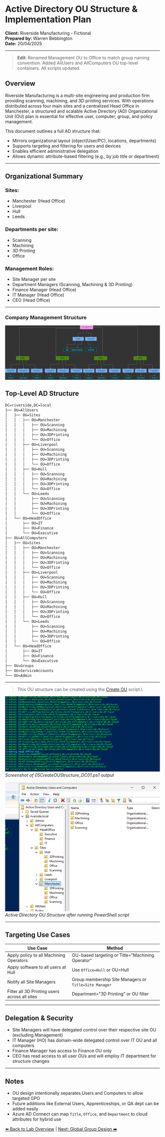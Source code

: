 # Active Directory OU Structure & Implementation Plan

**Client:** Riverside Manufacturing - Fictional\
**Prepared by:** Warren Bebbington\
**Date:** 20/04/2025

---

> **Edit**: Renamed Management OU to Office to match group naming convention. Added AllUsers and AllComputers OU top-level containers. All scripts updated.

## Overview

Riverside Manufacturing is a multi-site engineering and production firm providing scanning, machining, and 3D printing services. With operations distributed across four main sites and a centralized Head Office in Manchester, a structured and scalable Active Directory (AD) Organizational Unit (OU) plan is essential for effective user, computer, group, and policy management.

This document outlines a full AD structure that:

- Mirrors organizational layout (object(User/PC), locations, departments)
- Supports targeting and filtering for users and devices
- Enables efficient administrative delegation
- Allows dynamic attribute-based filtering (e.g., by job title or department)

---

## Organizational Summary

### **Sites:**

- Manchester (Head Office)
- Liverpool
- Hull
- Leeds

### **Departments per site:**

- Scanning
- Machining
- 3D Printing
- Office

### **Management Roles:**

- Site Manager per site
- Department Managers (Scanning, Machining & 3D Printing)
- Finance Manager (Head Office)
- IT Manager (Head Office)
- CEO (Head Office)

---

### **Company Management Structure**

![Riverside Management Structure](images/Riverside%20OU.drawio.png)

## Top-Level AD Structure

```
DC=riverside,DC=local
├── OU=AllUsers
│   ├── OU=Sites
│   │   ├── OU=Manchester
│   │   │   ├── OU=Scanning
│   │   │   ├── OU=Machining
│   │   │   ├── OU=3DPrinting
│   │   │   └── OU=Office
│   │   ├── OU=Liverpool
│   │   │   ├── OU=Scanning
│   │   │   ├── OU=Machining
│   │   │   ├── OU=3DPrinting
│   │   │   └── OU=Office
│   │   ├── OU=Hull
│   │   │   ├── OU=Scanning
│   │   │   ├── OU=Machining
│   │   │   ├── OU=3DPrinting
│   │   │   └── OU=Office
│   │   └── OU=Leeds
│   │       ├── OU=Scanning
│   │       ├── OU=Machining
│   │       ├── OU=3DPrinting
│   │       └── OU=Office
│   └── OU=HeadOffice
│       ├── OU=IT
│       ├── OU=Finance
│       └── OU=Executive
├── OU=AllComputers
│   ├── OU=Sites
│   │   ├── OU=Manchester
│   │   │   ├── OU=Scanning
│   │   │   ├── OU=Machining
│   │   │   ├── OU=3DPrinting
│   │   │   └── OU=Office
│   │   ├── OU=Liverpool
│   │   │   ├── OU=Scanning
│   │   │   ├── OU=Machining
│   │   │   ├── OU=3DPrinting
│   │   │   └── OU=Office
│   │   ├── OU=Hull
│   │   │   ├── OU=Scanning
│   │   │   ├── OU=Machining
│   │   │   ├── OU=3DPrinting
│   │   │   └── OU=Office
│   │   └── OU=Leeds
│   │       ├── OU=Scanning
│   │       ├── OU=Machining
│   │       ├── OU=3DPrinting
│   │       └── OU=Office
│   └── OU=HeadOffice
│       ├── OU=IT
│       ├── OU=Finance
│       └── OU=Executive
├── OU=Groups
├── OU=ServiceAccounts
└── OU=Admin
```

---

> This OU structure can be created using the [Create OU](build-scripts/01CreateOUStructure_DC01.ps1) script.\


![OU Creation Script](images/CreateOU.png)\
*Screenshot of 05CreateOUStructure_DC01.ps1 output*

![Active Directory DC01 - Organisational Units](images/ADOUStructureDC01.png)\
*Active Directory OU Structure after running PowerShell script*

---

##  Targeting Use Cases

| Use Case                                      | Method                                                 |
|-----------------------------------------------|--------------------------------------------------------|
| Apply policy to all Machining Operators       | OU-based targeting or Title="Machining Operator"       |
| Apply software to all users at Hull           | Use `Office=Hull` or OU=Hull                           |
| Notify all Site Managers                      | Group membership Site Managers or `Title=Site Manager` |
| Filter all 3D Printing users across all sites | Department="3D Printing" or OU filter                  |

---

##  Delegation & Security

- Site Managers will have delegated control over their respective site OU (excluding Management)
- IT Manager (HO) has domain-wide delegated control over IT OU and all computers
- Finance Manager has access to Finance OU only
- CEO has read access to all user OUs and will employ IT department for structure changes

---

##  Notes

- OU design intentionally separates Users and Computers to allow targeted GPO
- Future additions like External Users, Apprenticeships, or QA dept can be added easily
- Azure AD Connect can map `Title`, `Office`, and `Department` to cloud attributes for hybrid use

[⬅️ Back to Lab Overview](../README.md) | [Next: Global Group Design ➡️](../02-active-directory/02-global-groups)